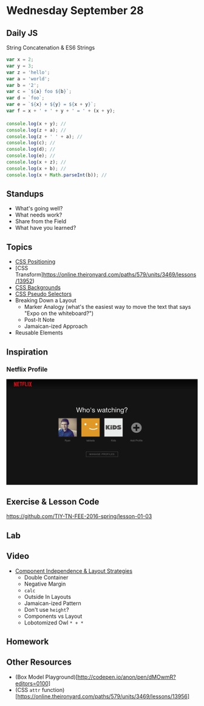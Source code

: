 # Wednesday September 28

## Daily JS

String Concatenation & ES6 Strings

```js
var x = 2;
var y = 3;
var z = 'hello';
var a = 'world';
var b = '2';
var c = `${a} foo ${b}`;
var d = `foo`;
var e = `${x} + ${y} = ${x + y}`;
var f = x + ' + ' + y + ' = ' + (x + y);

console.log(x + y); //
console.log(z + a); //
console.log(z + ' ' + a); //
console.log(c); //
console.log(d); //
console.log(e); //
console.log(x + z); //
console.log(x + b); //
console.log(x + Math.parseInt(b)); //
```

## Standups

* What's going well?
* What needs work?
* Share from the Field
* What have you learned?

## Topics

* [CSS Positioning](https://online.theironyard.com/paths/579/units/3469/lessons/13950)
* [CSS Transform]https://online.theironyard.com/paths/579/units/3469/lessons/13952)
* [CSS Backgrounds](https://online.theironyard.com/paths/579/units/3469/lessons/13954)
* [CSS Pseudo Selectors](https://online.theironyard.com/paths/579/units/3469/lessons/13955)
* Breaking Down a Layout
  - Marker Analogy (what's the easiest way to move the text that says "Expo on the whiteboard?")
  - Post-It Note
  - Jamaican-ized Approach
* Reusable Elements

## Inspiration

### Netflix Profile

![Netflix Profile](./netflix.png)

## Exercise & Lesson Code

https://github.com/TIY-TN-FEE-2016-spring/lesson-01-03

## Lab

## Video

* [Component Independence & Layout Strategies](https://youtu.be/ofSnkJ9tPPM)
  - Double Container
  - Negative Margin
  - `calc`
  - Outside In Layouts
  - Jamaican-ized Pattern
  - Don't use `height`?
  - Components vs Layout
  - Lobotomized Owl `* + *`

## Homework

## Other Resources

* (Box Model Playground)[http://codepen.io/anon/pen/dMOwmR?editors=0100]
* (CSS `attr` function)[https://online.theironyard.com/paths/579/units/3469/lessons/13956]
